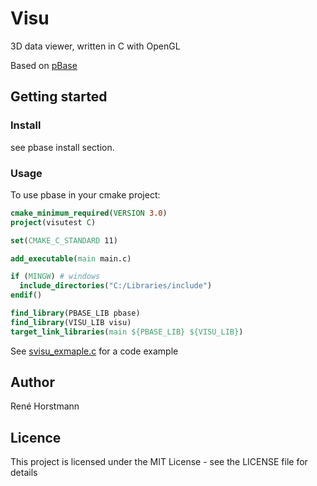 # Visu
3D data viewer, written in C with OpenGL

Based on [pBase](https://github.com/renehorstmann/pbase)

## Getting started

### Install
see pbase install section.

### Usage
To use pbase in your cmake project:
```cmake
cmake_minimum_required(VERSION 3.0)
project(visutest C)

set(CMAKE_C_STANDARD 11)

add_executable(main main.c)

if (MINGW) # windows
  include_directories("C:/Libraries/include")
endif()

find_library(PBASE_LIB pbase)
find_library(VISU_LIB visu)
target_link_libraries(main ${PBASE_LIB} ${VISU_LIB})
```

See [svisu_exmaple.c](tests/svisu_example.c) for a code example

## Author

René Horstmann

## Licence

This project is licensed under the MIT License - see the LICENSE file for details

